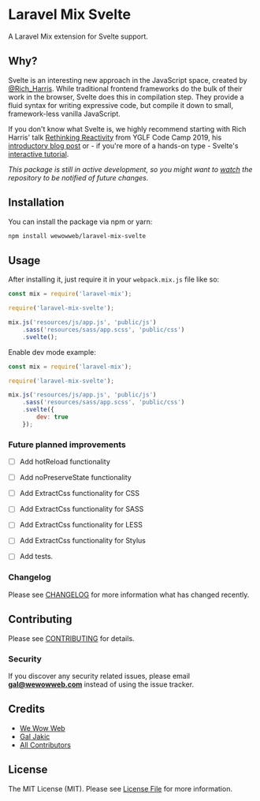 # Laravel Mix Svelte

A Laravel Mix extension for Svelte support.

## Why?

Svelte is an interesting new approach in the JavaScript space, created by [@Rich_Harris](https://twitter.com/Rich_Harris). While traditional frontend frameworks do the bulk of their work in the browser, Svelte does this in compilation step. They provide a fluid syntax for writing expressive code, but compile it down to small, framework-less vanilla JavaScript.

If you don't know what Svelte is, we highly recommend starting with Rich Harris' talk [Rethinking Reactivity](https://youtu.be/AdNJ3fydeao) from YGLF Code Camp 2019, his [introductory blog post](https://svelte.dev/blog/svelte-3-rethinking-reactivity) or - if you're more of a hands-on type - Svelte's [interactive tutorial](https://svelte.dev/tutorial/).

*This package is still in active development, so you might want to [watch](https://github.com/wewowweb/laravel-mix-svelte/subscription) the repository to be notified of future changes.*

## Installation

You can install the package via npm or yarn:

```bash
npm install wewowweb/laravel-mix-svelte
```

## Usage

After installing it, just require it in your `webpack.mix.js` file like so:

``` js
const mix = require('laravel-mix');

require('laravel-mix-svelte');

mix.js('resources/js/app.js', 'public/js')
    .sass('resources/sass/app.scss', 'public/css')
    .svelte();
```

Enable dev mode example:

``` js
const mix = require('laravel-mix');

require('laravel-mix-svelte');

mix.js('resources/js/app.js', 'public/js')
    .sass('resources/sass/app.scss', 'public/css')
    .svelte({
        dev: true
    });
```

### Future planned improvements

- [ ] Add hotReload functionality
- [ ] Add noPreserveState functionality
- [ ] Add ExtractCss functionality for CSS
- [ ] Add ExtractCss functionality for SASS
- [ ] Add ExtractCss functionality for LESS
- [ ] Add ExtractCss functionality for Stylus
- [ ] Add tests.


### Changelog

Please see [CHANGELOG](CHANGELOG.md) for more information what has changed recently.

## Contributing

Please see [CONTRIBUTING](CONTRIBUTING.md) for details.

### Security

If you discover any security related issues, please email **gal@wewowweb.com** instead of using the issue tracker.

## Credits

- [We Wow Web](https://github.com/wewowweb)
- [Gal Jakic](https://github.com/morpheus7CS)
- [All Contributors](../../contributors)

## License

The MIT License (MIT). Please see [License File](LICENSE.md) for more information.